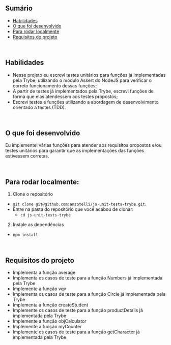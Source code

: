 ## Sumário

- [Habilidades](#habilidades)
- [O que foi desenvolvido](#o-que-foi-desenvolvido)
- [Para rodar localmente](#para-rodar-localmente)
- [Requisitos do projeto](#requisitos-do-projeto)

<br>


## Habilidades

- Nesse projeto eu escrevi testes unitários para funções já implementadas pela Trybe, utilizando o módulo Assert do NodeJS para verificar o correto funcionamento dessas funções;
- A partir de testes já implementados pela Trybe, escrevi funções de forma que elas atendessem aos testes propostos;
- Escrevi testes e funções utilizando a abordagem de desenvolvimento orientado a testes (TDD).

<br>


## O que foi desenvolvido

Eu implementei várias funções para atender aos requisitos propostos e/ou testes unitários para garantir que as implementações das funções estivessem corretas.

<br>

## Para rodar localmente:

1. Clone o repositório
  * `git clone git@github.com:amzotelli/js-unit-tests-trybe.git`.
  * Entre na pasta do repositório que você acabou de clonar:
    * `cd js-unit-tests-trybe`

2. Instale as dependências
  * `npm install`

<br>


## Requisitos do projeto
  - Implementa a função average
  - Implementa os casos de teste para a função Numbers já implementada pela Trybe 
  - Implemente a função vqv
  - Implementa os casos de teste para a função Circle já implementada pela Trybe 
  - Implementa a função createStudent
  - Implemente os casos de teste para a função productDetails já implementada pela Trybe 
  - Implemente a função objCalculator
  - Implemente a função myCounter
  - Implemente os casos de teste para a função getCharacter já implementada pela Trybe 


